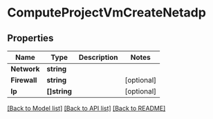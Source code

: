 # ComputeProjectVmCreateNetadp

## Properties

Name | Type | Description | Notes
------------ | ------------- | ------------- | -------------
**Network** | **string** |  | 
**Firewall** | **string** |  | [optional] 
**Ip** | **[]string** |  | [optional] 

[[Back to Model list]](../README.md#documentation-for-models) [[Back to API list]](../README.md#documentation-for-api-endpoints) [[Back to README]](../README.md)


